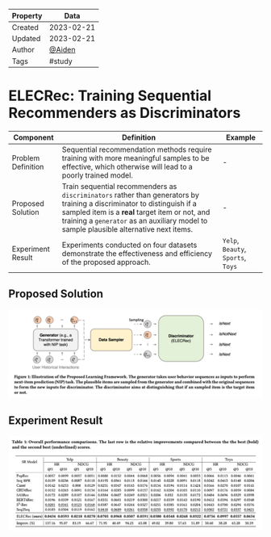 | Property  | Data |
|-|-|
| Created | 2023-02-21 |
| Updated | 2023-02-21 |
| Author | [@Aiden](https://github.com/Aidenzich) |
| Tags | #study |

# ELECRec: Training Sequential Recommenders as Discriminators

| Component |  Definition |  Example |
|-|-|-|
| Problem Definition | Sequential recommendation methods require training with more meaningful samples to be effective, which otherwise will lead to a poorly trained model. | - |
| Proposed Solution |  Train sequential recommenders as `discriminators` rather than generators by training a discriminator to distinguish if a sampled item is a **real** target item or not, and training a `generator` as an auxiliary model to sample plausible alternative next items. | - |
| Experiment Result |  Experiments conducted on four datasets demonstrate the effectiveness and efficiency of the proposed approach. |  `Yelp`, `Beauty`, `Sports`, `Toys` |

## Proposed Solution
![model structure](./assets/proposed.png)

## Experiment Result
![exp](./assets/exp.png)